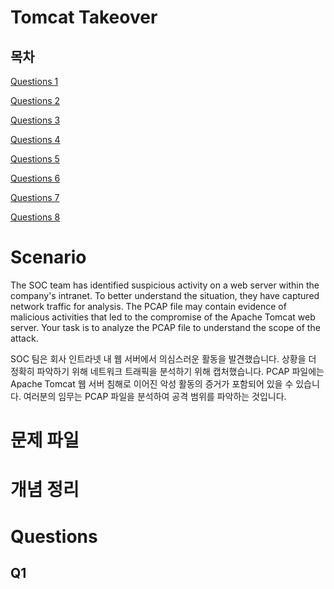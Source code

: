 # Tomcat Takeover

## 목차

[Questions 1](#q1)

[Questions 2](#q2)

[Questions 3](#q3)

[Questions 4](#q4)

[Questions 5](#q5)

[Questions 6](#q6)

[Questions 7](#q7)

[Questions 8](#q8)

# Scenario
The SOC team has identified suspicious activity on a web server within the company's intranet. To better understand the situation, they have captured network traffic for analysis. The PCAP file may contain evidence of malicious activities that led to the compromise of the Apache Tomcat web server. Your task is to analyze the PCAP file to understand the scope of the attack.

SOC 팀은 회사 인트라넷 내 웹 서버에서 의심스러운 활동을 발견했습니다. 상황을 더 정확히 파악하기 위해 네트워크 트래픽을 분석하기 위해 캡처했습니다. PCAP 파일에는 Apache Tomcat 웹 서버 침해로 이어진 악성 활동의 증거가 포함되어 있을 수 있습니다. 여러분의 임무는 PCAP 파일을 분석하여 공격 범위를 파악하는 것입니다.

# 문제 파일

# 개념 정리

# Questions

## Q1